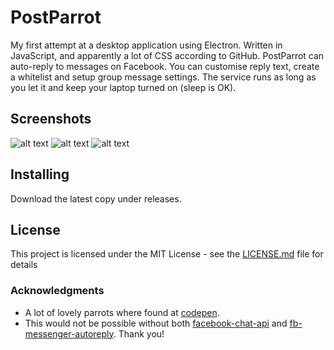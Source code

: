 # PostParrot

My first attempt at a desktop application using Electron. Written in JavaScript, and apparently a lot of CSS according to GitHub.
PostParrot can auto-reply to messages on Facebook. You can customise reply text, create a whitelist and setup group message settings. The service runs as long as you let it and keep your laptop turned on (sleep is OK).

## Screenshots
![alt text](http://emmaarfelt.com/img/pp1.png)
![alt text](http://emmaarfelt.com/img/pp2.png)
![alt text](http://emmaarfelt.com/img/pp3.png)

## Installing

Download the latest copy under releases.

## License

This project is licensed under the MIT License - see the [LICENSE.md](LICENSE.md) file for details

### Acknowledgments
* A lot of lovely parrots where found at [codepen](https://codepen.io).
* This would not be possible without both [facebook-chat-api](https://github.com/Schmavery/facebook-chat-api/) and [fb-messenger-autoreply](https://github.com/rphi/fb-messenger-autoreply/). Thank you!

